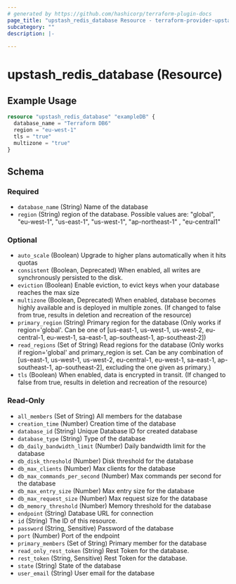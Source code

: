 ```yaml
---
# generated by https://github.com/hashicorp/terraform-plugin-docs
page_title: "upstash_redis_database Resource - terraform-provider-upstash"
subcategory: ""
description: |-
  
---
```


# upstash_redis_database (Resource)



## Example Usage

```terraform
resource "upstash_redis_database" "exampleDB" {
  database_name = "Terraform DB6"
  region = "eu-west-1"
  tls = "true"
  multizone = "true"
}
```

<!-- schema generated by tfplugindocs -->
## Schema

### Required

- `database_name` (String) Name of the database
- `region` (String) region of the database. Possible values are: "global", "eu-west-1", "us-east-1", "us-west-1", "ap-northeast-1" , "eu-central1"

### Optional

- `auto_scale` (Boolean) Upgrade to higher plans automatically when it hits quotas
- `consistent` (Boolean, Deprecated) When enabled, all writes are synchronously persisted to the disk.
- `eviction` (Boolean) Enable eviction, to evict keys when your database reaches the max size
- `multizone` (Boolean, Deprecated) When enabled, database becomes highly available and is deployed in multiple zones. (If changed to false from true, results in deletion and recreation of the resource)
- `primary_region` (String) Primary region for the database (Only works if region='global'. Can be one of [us-east-1, us-west-1, us-west-2, eu-central-1, eu-west-1, sa-east-1, ap-southeast-1, ap-southeast-2])
- `read_regions` (Set of String) Read regions for the database (Only works if region='global' and primary_region is set. Can be any combination of [us-east-1, us-west-1, us-west-2, eu-central-1, eu-west-1, sa-east-1, ap-southeast-1, ap-southeast-2], excluding the one given as primary.)
- `tls` (Boolean) When enabled, data is encrypted in transit. (If changed to false from true, results in deletion and recreation of the resource)

### Read-Only

- `all_members` (Set of String) All members for the database
- `creation_time` (Number) Creation time of the database
- `database_id` (String) Unique Database ID for created database
- `database_type` (String) Type of the database
- `db_daily_bandwidth_limit` (Number) Daily bandwidth limit for the database
- `db_disk_threshold` (Number) Disk threshold for the database
- `db_max_clients` (Number) Max clients for the database
- `db_max_commands_per_second` (Number) Max commands per second for the database
- `db_max_entry_size` (Number) Max entry size for the database
- `db_max_request_size` (Number) Max request size for the database
- `db_memory_threshold` (Number) Memory threshold for the database
- `endpoint` (String) Database URL for connection
- `id` (String) The ID of this resource.
- `password` (String, Sensitive) Password of the database
- `port` (Number) Port of the endpoint
- `primary_members` (Set of String) Primary member for the database
- `read_only_rest_token` (String) Rest Token for the database.
- `rest_token` (String, Sensitive) Rest Token for the database.
- `state` (String) State of the database
- `user_email` (String) User email for the database


